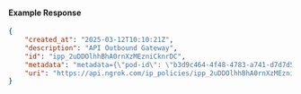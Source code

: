 <!-- Code generated for API Clients. DO NOT EDIT. -->

#### Example Response

```json
{
	"created_at": "2025-03-12T10:10:21Z",
	"description": "API Outbound Gateway",
	"id": "ipp_2uDDOlhhBhA0rnXzMEzniCknrDC",
	"metadata": "metadata={\"pod-id\": \"b3d9c464-4f48-4783-a741-d7d7d5db310f\"}",
	"uri": "https://api.ngrok.com/ip_policies/ipp_2uDDOlhhBhA0rnXzMEzniCknrDC"
}
```
